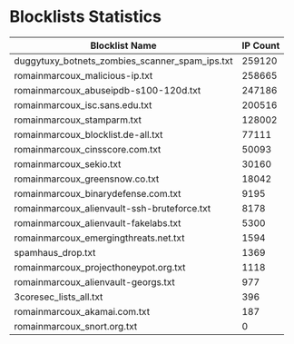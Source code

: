 # Blocklists Statistics
| Blocklist Name | IP Count |
|----|----|
| duggytuxy_botnets_zombies_scanner_spam_ips.txt | 259120 |
| romainmarcoux_malicious-ip.txt | 258665 |
| romainmarcoux_abuseipdb-s100-120d.txt | 247186 |
| romainmarcoux_isc.sans.edu.txt | 200516 |
| romainmarcoux_stamparm.txt | 128002 |
| romainmarcoux_blocklist.de-all.txt | 77111 |
| romainmarcoux_cinsscore.com.txt | 50093 |
| romainmarcoux_sekio.txt | 30160 |
| romainmarcoux_greensnow.co.txt | 18042 |
| romainmarcoux_binarydefense.com.txt | 9195 |
| romainmarcoux_alienvault-ssh-bruteforce.txt | 8178 |
| romainmarcoux_alienvault-fakelabs.txt | 5300 |
| romainmarcoux_emergingthreats.net.txt | 1594 |
| spamhaus_drop.txt | 1369 |
| romainmarcoux_projecthoneypot.org.txt | 1118 |
| romainmarcoux_alienvault-georgs.txt | 977 |
| 3coresec_lists_all.txt | 396 |
| romainmarcoux_akamai.com.txt | 187 |
| romainmarcoux_snort.org.txt | 0 |
